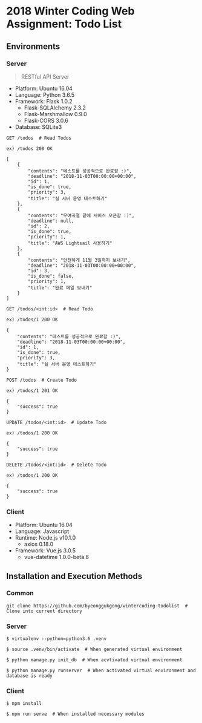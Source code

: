 # 2018 Winter Coding Web Assignment: Todo List

## Environments

### Server

> RESTful API Server

- Platform: Ubuntu 16.04
- Language: Python 3.6.5
- Framework: Flask 1.0.2
  - Flask-SQLAlchemy 2.3.2
  - Flask-Marshmallow 0.9.0
  - Flask-CORS 3.0.6
- Database: SQLite3

```
GET /todos  # Read Todos

ex) /todos 200 OK

[
    {
        "contents": "테스트를 성공적으로 완료함 :)",
        "deadline": "2018-11-03T00:00:00+00:00",
        "id": 1,
        "is_done": true,
        "priority": 3,
        "title": "실 서버 운영 테스트하기"
    },
    {
        "contents": "우여곡절 끝에 서비스 오픈함 :)",
        "deadline": null,
        "id": 2,
        "is_done": true,
        "priority": 1,
        "title": "AWS Lightsail 사용하기"
    },
    {
        "contents": "안전하게 11월 3일까지 보내기",
        "deadline": "2018-11-03T00:00:00+00:00",
        "id": 3,
        "is_done": false,
        "priority": 1,
        "title": "완료 메일 보내기"
    }
]

GET /todos/<int:id>  # Read Todo

ex) /todos/1 200 OK

{
    "contents": "테스트를 성공적으로 완료함 :)",
    "deadline": "2018-11-03T00:00:00+00:00",
    "id": 1,
    "is_done": true,
    "priority": 3,
    "title": "실 서버 운영 테스트하기"
}

POST /todos  # Create Todo

ex) /todos/1 201 OK

{
    "success": true
}

UPDATE /todos/<int:id>  # Update Todo

ex) /todos/1 200 OK

{
    "success": true
}

DELETE /todos/<int:id>  # Delete Todo

ex) /todos/1 200 OK

{
    "success": true
}
```

### Client

- Platform: Ubuntu 16.04
- Language: Javascript
- Runtime: Node.js v10.1.0
  - axios 0.18.0
- Framework: Vue.js 3.0.5
  - vue-datetime 1.0.0-beta.8

## Installation and Execution Methods

### Common

```
git clone https://github.com/byeonggukgong/wintercoding-todolist  # Clone into current directory
```

### Server

```
$ virtualenv --python=python3.6 .venv

$ source .venv/bin/activate  # When generated virtual environment

$ python manage.py init_db  # When acvtivated virtual environment

$ python manage.py runserver  # When activated virtual environment and database is ready
```

### Client

```
$ npm install

$ npm run serve  # When installed necessary modules
```
